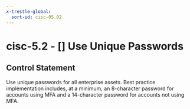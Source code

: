```yaml
---
x-trestle-global:
  sort-id: cisc-05.02
---
```


# cisc-5.2 - \[\] Use Unique Passwords

## Control Statement

Use unique passwords for all enterprise assets. Best practice implementation includes, at a minimum, an 8-character password for accounts using MFA and a 14-character password for accounts not using MFA.
